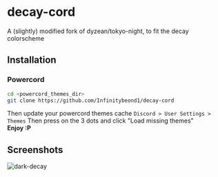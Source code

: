 # decay-cord
A (slightly) modified fork of dyzean/tokyo-night, to fit the decay colorscheme

## Installation
### Powercord
```bash
cd <powercord_themes_dir>
git clone https://github.com/Infinitybeond1/decay-cord
```
Then update your powercord themes cache
`Discord > User Settings > Themes`
Then press on the 3 dots and click "Load missing themes"</br>
**Enjoy :P**

## Screenshots
![dark-decay](https://user-images.githubusercontent.com/88919270/174426789-0de87aa2-f875-4b0e-91ec-cc0937c85d60.png)
